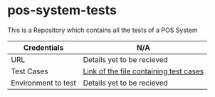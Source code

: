 # pos-system-tests
This is a Repository which contains all the tests of a POS System

|Credentials        |N/A                                                                                                                          |
|-------------------|-----------------------------------------------------------------------------------------------------------------------------|
|URL                |Details yet to be recieved                                                                                                   |
|Test Cases         |[Link of the file containing test cases](https://github.com/bhuvanthakkar/pos-system-tests/blob/main/pos_system_testcases.md)|
|Environment to test|Details yet to be recieved                                                                                                   |
